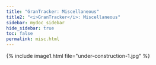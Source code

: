 ```yaml
---
title: "GranTracker: Miscellaneous"
title2: "<i>GranTracker</i>: Miscellaneous"
sidebar: mydoc_sidebar
hide_sidebar: true
toc: false
permalink: misc.html
---
```


{% include image1.html file="under-construction-1.jpg" %}

